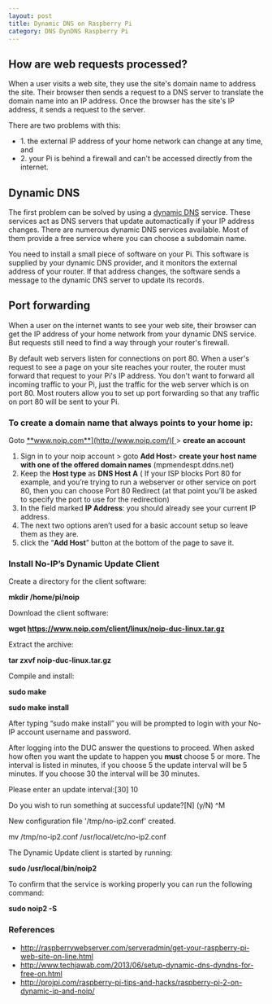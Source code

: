 ```yaml
---
layout: post
title: Dynamic DNS on Raspberry Pi
category: DNS DynDNS Raspberry Pi
---
```


How are web requests processed?
-------------------------------

When a user visits a web site, they use the site's domain name to
address the site. Their browser then sends a request to a DNS server to
translate the domain name into an IP address. Once the browser has the
site's IP address, it sends a request to the server.

There are two problems with this:

-   1\. the external IP address of your home network can change at any time,
    and 
-   2\. your Pi is behind a firewall and can't be accessed directly from
    the internet. 

Dynamic DNS
-----------

The first problem can be solved by using a [dynamic
DNS](http://en.wikipedia.org/wiki/Dynamic_DNS) service. These services
act as DNS servers that update automactically if your IP address
changes. There are numerous dynamic DNS services available. Most of them
provide a free service where you can choose a subdomain name.

You need to install a small piece of software on your Pi. This software
is supplied by your dynamic DNS provider, and it monitors the external
address of your router. If that address changes, the software sends a
message to the dynamic DNS server to update its records.

Port forwarding
---------------

When a user on the internet wants to see your web site, their browser
can get the IP address of your home network from your dynamic DNS
service. But requests still need to find a way through your router's
firewall.

By default web servers listen for connections on port 80. When a user's
request to see a page on your site reaches your router, the router must
forward that request to your Pi's IP address. You don't want to forward
all incoming traffic to your Pi, just the traffic for the web server
which is on port 80. Most routers allow you to set up port forwarding so
that any traffic on port 80 will be sent to your Pi.

### To create a domain name that always points to your home ip:

Goto [**www.noip.com**](http://www.noip.com/)[
](http://www.noip.com/)&gt; **create an account**

1.  Sign in to your noip account &gt; goto **Add Host**&gt; **create
    your host name with one of the offered domain
    names** (mpmendespt.ddns.net)
2.  Keep the **Host type** as **DNS Host A** ( If your ISP blocks Port
    80 for example, and you’re trying to run a webserver or other
    service on port 80, then you can choose Port 80 Redirect (at that
    point you’ll be asked to specify the port to use for
    the redirection)
3.  In the field marked **IP Address**: you should already see your
    current IP address.
4.  The next two options aren’t used for a basic account setup so leave
    them as they are.
5.  click the “**Add Host**” button at the bottom of the page to
    save it.

### Install No-IP’s Dynamic Update Client 

Create a directory for the client software:

**mkdir /home/pi/noip**

Download the client software:

**wget https://www.noip.com/client/linux/noip-duc-linux.tar.gz**

Extract the archive:

**tar zxvf noip-duc-linux.tar.gz**

Compile and install:

**sudo make**

**sudo make install**

After typing “sudo make install” you will be prompted to login with your
No-IP account username and password.

After logging into the DUC answer the questions to proceed. When asked
how often you want the update to happen you **must** choose 5 or more.
The interval is listed in minutes, if you choose 5 the update interval
will be 5 minutes. If you choose 30 the interval will be 30 minutes.

Please enter an update interval:\[30\] 10

Do you wish to run something at successful update?\[N\] (y/N) \^M

New configuration file '/tmp/no-ip2.conf' created.

mv /tmp/no-ip2.conf /usr/local/etc/no-ip2.conf

The Dynamic Update client is started by running:

**sudo /usr/local/bin/noip2**

To confirm that the service is working properly you can run the
following command:

**sudo noip2 -S**

### References 

* <http://raspberrywebserver.com/serveradmin/get-your-raspberry-pi-web-site-on-line.html>
* <http://www.techjawab.com/2013/06/setup-dynamic-dns-dyndns-for-free-on.html>
* <http://projpi.com/raspberry-pi-tips-and-hacks/raspberry-pi-2-on-dynamic-ip-and-noip/>
